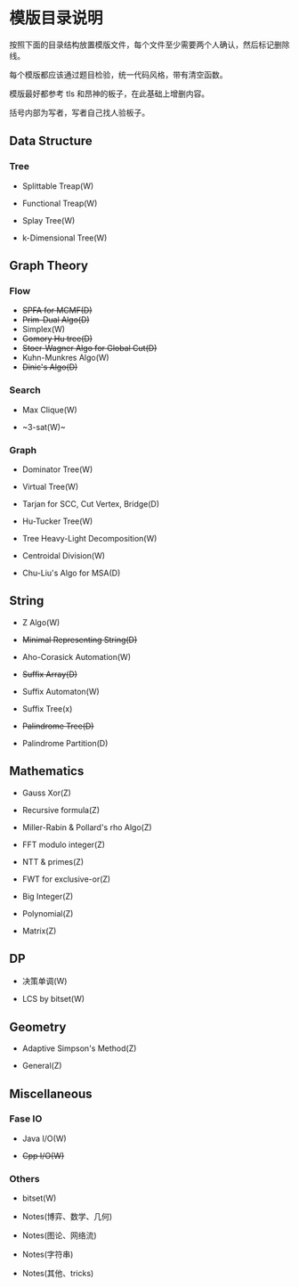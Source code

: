 # 模版目录说明

按照下面的目录结构放置模版文件，每个文件至少需要两个人确认，然后标记删除线。

每个模版都应该通过题目检验，统一代码风格，带有清空函数。

模版最好都参考 tls 和昂神的板子，在此基础上增删内容。

括号内部为写者，写者自己找人验板子。

## Data Structure

### Tree

- Splittable Treap(W)

- Functional Treap(W)

- Splay Tree(W)

- k-Dimensional Tree(W)

## Graph Theory

### Flow

- ~~SPFA for MCMF(D)~~
- ~~Prim-Dual Algo(D)~~
- Simplex(W)
- ~~Gomory Hu tree(D)~~
- ~~Stoer-Wagner Algo for Global Cut(D)~~
- Kuhn-Munkres Algo(W)
- ~~Dinic's Algo(D)~~

### Search

- Max Clique(W)

- ~3-sat(W)~

### Graph

- Dominator Tree(W)

- Virtual Tree(W)

- Tarjan for SCC, Cut Vertex, Bridge(D)

- Hu-Tucker Tree(W)

- Tree Heavy-Light Decomposition(W)

- Centroidal Division(W)

- Chu-Liu's Algo for MSA(D)

## String

- Z Algo(W)

- ~~Minimal Representing String(D)~~

- Aho-Corasick Automation(W)

- ~~Suffix Array(D)~~

- Suffix Automaton(W)

- Suffix Tree(x)

- ~~Palindrome Tree(D)~~

- Palindrome Partition(D)

## Mathematics

- Gauss Xor(Z)

- Recursive formula(Z)

- Miller-Rabin & Pollard's rho Algo(Z)

- FFT modulo integer(Z)

- NTT & primes(Z)

- FWT for exclusive-or(Z)

- Big Integer(Z)

- Polynomial(Z)

- Matrix(Z)

## DP

- 决策单调(W)

- LCS by bitset(W)

## Geometry

- Adaptive Simpson's Method(Z)

- General(Z)

## Miscellaneous

### Fase IO

- Java I/O(W)

- ~~Cpp I/O(W)~~

### Others

- bitset(W)

- Notes(博弈、数学、几何)

- Notes(图论、网络流)

- Notes(字符串)

- Notes(其他、tricks)
